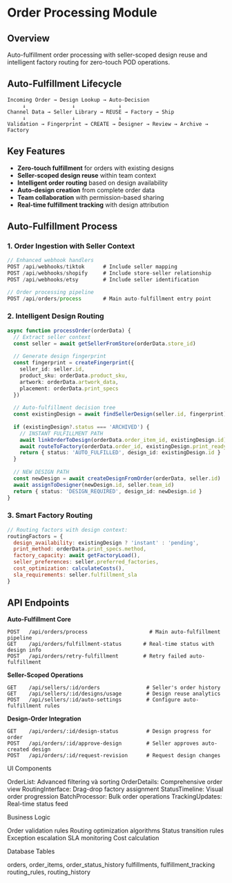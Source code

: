 # Order Processing Module

## Overview  
Auto-fulfillment order processing with seller-scoped design reuse and intelligent factory routing for zero-touch POD operations.

## Auto-Fulfillment Lifecycle
```
Incoming Order → Design Lookup → Auto-Decision
     ↓               ↓              ↓
Channel Data → Seller Library → REUSE → Factory → Ship
     ↓               ↓              ↓
Validation → Fingerprint → CREATE → Designer → Review → Archive → Factory
```

## Key Features
- **Zero-touch fulfillment** for orders with existing designs
- **Seller-scoped design reuse** within team context
- **Intelligent order routing** based on design availability
- **Auto-design creation** from complete order data
- **Team collaboration** with permission-based sharing
- **Real-time fulfillment tracking** with design attribution

## Auto-Fulfillment Process

### **1. Order Ingestion with Seller Context**
```javascript
// Enhanced webhook handlers
POST /api/webhooks/tiktok      # Include seller mapping
POST /api/webhooks/shopify     # Include store-seller relationship
POST /api/webhooks/etsy        # Include seller identification

// Order processing pipeline
POST /api/orders/process       # Main auto-fulfillment entry point
```

### **2. Intelligent Design Routing**
```typescript
async function processOrder(orderData) {
  // Extract seller context
  const seller = await getSellerFromStore(orderData.store_id)
  
  // Generate design fingerprint
  const fingerprint = createFingerprint({
    seller_id: seller.id,
    product_sku: orderData.product_sku,
    artwork: orderData.artwork_data,
    placement: orderData.print_specs
  })
  
  // Auto-fulfillment decision tree
  const existingDesign = await findSellerDesign(seller.id, fingerprint)
  
  if (existingDesign?.status === 'ARCHIVED') {
    // INSTANT FULFILLMENT PATH
    await linkOrderToDesign(orderData.order_item_id, existingDesign.id)
    await routeToFactory(orderData.order_id, existingDesign.print_ready_file)
    return { status: 'AUTO_FULFILLED', design_id: existingDesign.id }
  }
  
  // NEW DESIGN PATH  
  const newDesign = await createDesignFromOrder(orderData, seller.id)
  await assignToDesigner(newDesign.id, seller.team_id)
  return { status: 'DESIGN_REQUIRED', design_id: newDesign.id }
}
```

### **3. Smart Factory Routing**
```javascript
// Routing factors with design context:
routingFactors = {
  design_availability: existingDesign ? 'instant' : 'pending',
  print_method: orderData.print_specs.method,
  factory_capacity: await getFactoryLoad(),
  seller_preferences: seller.preferred_factories,
  cost_optimization: calculateCosts(),
  sla_requirements: seller.fulfillment_sla
}
```

## API Endpoints

**Auto-Fulfillment Core**
```
POST   /api/orders/process                    # Main auto-fulfillment pipeline
GET    /api/orders/fulfillment-status       # Real-time status with design info
POST   /api/orders/retry-fulfillment        # Retry failed auto-fulfillment
```

**Seller-Scoped Operations**
```
GET    /api/sellers/:id/orders               # Seller's order history
GET    /api/sellers/:id/designs/usage        # Design reuse analytics
POST   /api/sellers/:id/auto-settings        # Configure auto-fulfillment rules
```

**Design-Order Integration**
```
GET    /api/orders/:id/design-status         # Design progress for order
POST   /api/orders/:id/approve-design        # Seller approves auto-created design
POST   /api/orders/:id/request-revision      # Request design changes
```
UI Components

OrderList: Advanced filtering và sorting
OrderDetails: Comprehensive order view
RoutingInterface: Drag-drop factory assignment
StatusTimeline: Visual order progression
BatchProcessor: Bulk order operations
TrackingUpdates: Real-time status feed

Business Logic

Order validation rules
Routing optimization algorithms
Status transition rules
Exception escalation
SLA monitoring
Cost calculation

Database Tables

orders, order_items, order_status_history
fulfillments, fulfillment_tracking
routing_rules, routing_history